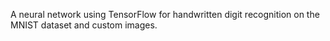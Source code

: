 A neural network using TensorFlow for handwritten digit recognition on the MNIST dataset and custom images.
